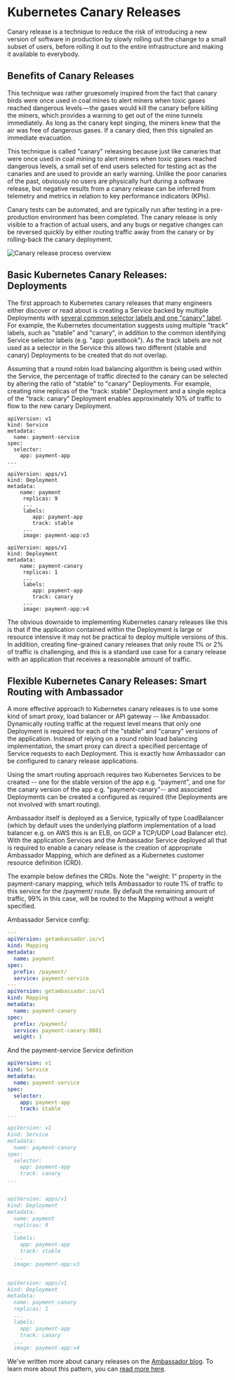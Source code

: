 # Kubernetes Canary Releases

Canary release is a technique to reduce the risk of introducing a new version of software in production by slowly rolling out the change to a small subset of users, before rolling it out to the entire infrastructure and making it available to everybody.


## Benefits of Canary Releases

This technique was rather gruesomely inspired from the fact that canary birds were once used in coal mines to alert miners when toxic gases reached dangerous levels — the gases would kill the canary before killing the miners, which provides a warning to get out of the mine tunnels immediately. As long as the canary kept singing, the miners knew that the air was free of dangerous gases. If a canary died, then this signaled an immediate evacuation.

This technique is called "canary" releasing because just like canaries that were once used in coal mining to alert miners when toxic gases reached dangerous levels, a small set of end users selected for testing act as the canaries and are used to provide an early warning. Unlike the poor canaries of the past, obviously no users are physically hurt during a software release, but negative results from a canary release can be inferred from telemetry and metrics in relation to key performance indicators (KPIs).

Canary tests can be automated, and are typically run after testing in a pre-production environment has been completed. The canary release is only visible to a fraction of actual users, and any bugs or negative changes can be reversed quickly by either routing traffic away from the canary or by rolling-back the canary deployment.


![Canary release process overview](../../doc-images/canary-release-overview.png)


## Basic Kubernetes Canary Releases: Deployments

The first approach to Kubernetes canary releases that many engineers either discover or read about is creating a Service backed by multiple Deployments with [several common selector labels and one "canary" label](https://kubernetes.io/docs/concepts/cluster-administration/manage-deployment/#canary-deployments). For example, the Kubernetes documentation suggests using multiple "track" labels, such as "stable" and "canary", in addition to the common identifying Service selector labels (e.g. "app: guestbook"). As the track labels are not used as a selector in the Service this allows two different (stable and canary) Deployments to be created that do not overlap.

Assuming that a round robin load balancing algorithm is being used within the Service, the percentage of traffic directed to the canary can be selected by altering the ratio of "stable" to "canary" Deployments. For example, creating nine replicas of the "track: stable" Deployment and a single replica of the "track: canary" Deployment enables approximately 10% of traffic to flow to the new canary Deployment.


```
apiVersion: v1
kind: Service
metadata:
  name: payment-service
spec:
  selector:
    app: payment-app
...

apiVersion: apps/v1
kind: Deployment
metadata:  
    name: payment
     replicas: 9
     ...
     labels:
        app: payment-app
        track: stable
     ...
     image: payment-app:v3

apiVersion: apps/v1
kind: Deployment
metadata:
    name: payment-canary
     replicas: 1
     ...
     labels:
        app: payment-app
        track: canary
     ...
     image: payment-app:v4
```


The obvious downside to implementing Kubernetes canary releases like this is that if the application contained within the Deployment is large or resource intensive it may not be practical to deploy multiple versions of this. In addition, creating fine-grained canary releases that only route 1% or 2% of traffic is challenging, and this is a standard use case for a canary release with an application that receives a reasonable amount of traffic.


## Flexible Kubernetes Canary Releases: Smart Routing with Ambassador

A more effective approach to Kubernetes canary releases is to use some kind of smart proxy, load balancer or API gateway -- like Ambassador. Dynamically routing traffic at the request level means that only one Deployment is required for each of the "stable" and "canary" versions of the application. Instead of relying on a round robin load balancing implementation, the smart proxy can direct a specified percentage of Service requests to each Deployment. This is exactly how Ambassador can be configured to canary release applications.

Using the smart routing approach requires two Kubernetes Services to be created -- one for the stable version of the app e.g. "payment", and one for the canary version of the app e.g. "payment-canary"-- and associated Deployments can be created a configured as required (the Deployments are not involved with smart routing).

Ambassador itself is deployed as a Service, typically of type LoadBalancer (which by default uses the underlying platform implementation of a load balancer e.g. on AWS this is an ELB, on GCP a TCP/UDP Load Balancer etc). With the application Services and the Ambassador Service deployed all that is required to enable a canary release is the creation of appropriate Ambassador Mapping, which are defined as a Kubernetes customer resource definition (CRD).

The example below defines the CRDs. Note the "weight: 1" property in the payment-canary mapping, which tells Ambassador to route 1% of traffic to this service for the /payment/ route. By default the remaining amount of traffic, 99% in this case, will be routed to the Mapping without a weight specified.

Ambassador Service config:

```yaml
---
apiVersion: getambassador.io/v1
kind: Mapping
metadata:
  name: payment
spec:
  prefix: /payment/
  service: payment-service
---
apiVersion: getambassador.io/v1
kind: Mapping
metadata:
  name: payment-canary
spec:
  prefix: /payment/
  service: payment-canary:8081
  weight: 1
```
And the payment-service Service definition

```yaml
apiVersion: v1   
kind: Service
metadata:
  name: payment-service
spec:
  selector:
    app: payment-app
    track: stable
...

apiVersion: v1   
kind: Service
metadata:
  name: payment-canary
spec:
  selector:
    app: payment-app
    track: canary
...


apiVersion: apps/v1
kind: Deployment
metadata:  
  name: payment
  replicas: 9
  ...
  labels:
    app: payment-app
    track: stable
  ...
  image: payment-app:v3


apiVersion: apps/v1
kind: Deployment
metadata:
  name: payment-canary
  replicas: 1
  ...
  labels:
    app: payment-app
    track: canary
  ...
  image: payment-app:v4

```


We've written more about canary releases on the [Ambassador blog](https://blog.getambassador.io). To learn more about this pattern, you can [read more here](https://blog.getambassador.io/cloud-native-patterns-canary-release-1cb8f82d371a).
